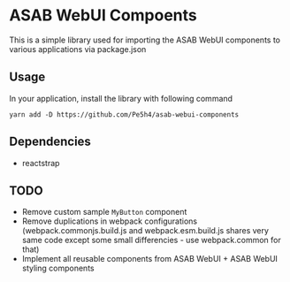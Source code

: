 # ASAB WebUI Compoents

This is a simple library used for importing the ASAB WebUI components to various applications via package.json

## Usage

In your application, install the library with following command

```
yarn add -D https://github.com/Pe5h4/asab-webui-components
```
## Dependencies

- reactstrap

## TODO

- Remove custom sample `MyButton` component
- Remove duplications in webpack configurations (webpack.commonjs.build.js and webpack.esm.build.js shares very same code except some small differencies - use webpack.common for that)
- Implement all reusable components from ASAB WebUI + ASAB WebUI styling components
